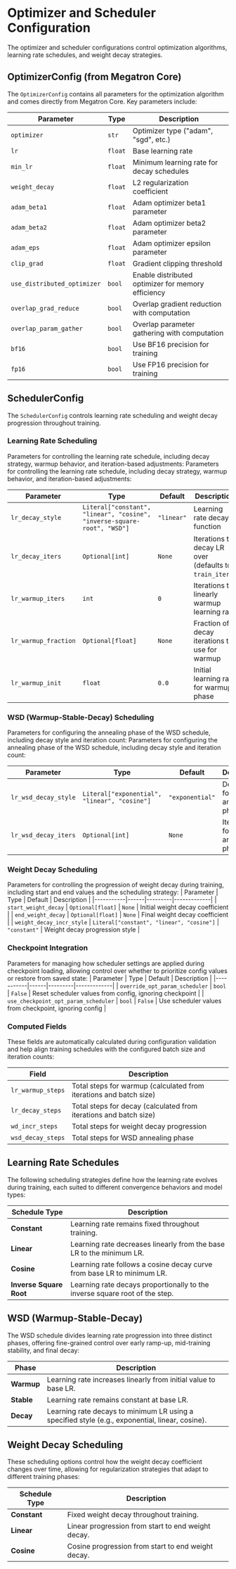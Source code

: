 # Optimizer and Scheduler Configuration

The optimizer and scheduler configurations control optimization algorithms, learning rate schedules, and weight decay strategies.

## OptimizerConfig (from Megatron Core)

The `OptimizerConfig` contains all parameters for the optimization algorithm and comes directly from Megatron Core. Key parameters include:

| Parameter | Type | Description |
|-----------|------|-------------|
| `optimizer` | `str` | Optimizer type ("adam", "sgd", etc.) |
| `lr` | `float` | Base learning rate |
| `min_lr` | `float` | Minimum learning rate for decay schedules |
| `weight_decay` | `float` | L2 regularization coefficient |
| `adam_beta1` | `float` | Adam optimizer beta1 parameter |
| `adam_beta2` | `float` | Adam optimizer beta2 parameter |
| `adam_eps` | `float` | Adam optimizer epsilon parameter |
| `clip_grad` | `float` | Gradient clipping threshold |
| `use_distributed_optimizer` | `bool` | Enable distributed optimizer for memory efficiency |
| `overlap_grad_reduce` | `bool` | Overlap gradient reduction with computation |
| `overlap_param_gather` | `bool` | Overlap parameter gathering with computation |
| `bf16` | `bool` | Use BF16 precision for training |
| `fp16` | `bool` | Use FP16 precision for training |

## SchedulerConfig

The `SchedulerConfig` controls learning rate scheduling and weight decay progression throughout training.

### Learning Rate Scheduling
Parameters for controlling the learning rate schedule, including decay strategy, warmup behavior, and iteration-based adjustments:
Parameters for controlling the learning rate schedule, including decay strategy, warmup behavior, and iteration-based adjustments:

| Parameter | Type | Default | Description |
|-----------|------|---------|-------------|
| `lr_decay_style` | `Literal["constant", "linear", "cosine", "inverse-square-root", "WSD"]` | `"linear"` | Learning rate decay function |
| `lr_decay_iters` | `Optional[int]` | `None` | Iterations to decay LR over (defaults to `train_iters`) |
| `lr_warmup_iters` | `int` | `0` | Iterations to linearly warmup learning rate |
| `lr_warmup_fraction` | `Optional[float]` | `None` | Fraction of decay iterations to use for warmup |
| `lr_warmup_init` | `float` | `0.0` | Initial learning rate for warmup phase |

### WSD (Warmup-Stable-Decay) Scheduling
Parameters for configuring the annealing phase of the WSD schedule, including decay style and iteration count:
Parameters for configuring the annealing phase of the WSD schedule, including decay style and iteration count:

| Parameter | Type | Default | Description |
|-----------|------|---------|-------------|
| `lr_wsd_decay_style` | `Literal["exponential", "linear", "cosine"]` | `"exponential"` | Decay style for WSD annealing phase |
| `lr_wsd_decay_iters` | `Optional[int]` | `None` | Iterations for WSD annealing phase |

### Weight Decay Scheduling
Parameters for controlling the progression of weight decay during training, including start and end values and the scheduling strategy:
| Parameter | Type | Default | Description |
|-----------|------|---------|-------------|
| `start_weight_decay` | `Optional[float]` | `None` | Initial weight decay coefficient |
| `end_weight_decay` | `Optional[float]` | `None` | Final weight decay coefficient |
| `weight_decay_incr_style` | `Literal["constant", "linear", "cosine"]` | `"constant"` | Weight decay progression style |

### Checkpoint Integration
Parameters for managing how scheduler settings are applied during checkpoint loading, allowing control over whether to prioritize config values or restore from saved state:
| Parameter | Type | Default | Description |
|-----------|------|---------|-------------|
| `override_opt_param_scheduler` | `bool` | `False` | Reset scheduler values from config, ignoring checkpoint |
| `use_checkpoint_opt_param_scheduler` | `bool` | `False` | Use scheduler values from checkpoint, ignoring config |

### Computed Fields

These fields are automatically calculated during configuration validation and help align training schedules with the configured batch size and iteration counts:


| Field | Description |
|-------|-------------|
| `lr_warmup_steps` | Total steps for warmup (calculated from iterations and batch size) |
| `lr_decay_steps` | Total steps for decay (calculated from iterations and batch size) |
| `wd_incr_steps` | Total steps for weight decay progression |
| `wsd_decay_steps` | Total steps for WSD annealing phase |

## Learning Rate Schedules
The following scheduling strategies define how the learning rate evolves during training, each suited to different convergence behaviors and model types:

| Schedule Type           | Description                                                                 |
|-------------------------|-----------------------------------------------------------------------------|
| **Constant**            | Learning rate remains fixed throughout training.                            |
| **Linear**              | Learning rate decreases linearly from the base LR to the minimum LR.        |
| **Cosine**              | Learning rate follows a cosine decay curve from base LR to minimum LR.      |
| **Inverse Square Root** | Learning rate decays proportionally to the inverse square root of the step. |


## WSD (Warmup-Stable-Decay)

The WSD schedule divides learning rate progression into three distinct phases, offering fine-grained control over early ramp-up, mid-training stability, and final decay:

| Phase     | Description                                              |
|-----------|----------------------------------------------------------|
| **Warmup** | Learning rate increases linearly from initial value to base LR. |
| **Stable** | Learning rate remains constant at base LR.              |
| **Decay**  | Learning rate decays to minimum LR using a specified style (e.g., exponential, linear, cosine). |


## Weight Decay Scheduling
These scheduling options control how the weight decay coefficient changes over time, allowing for regularization strategies that adapt to different training phases:

| Schedule Type | Description                                                                 |
|---------------|-----------------------------------------------------------------------------|
| **Constant**  | Fixed weight decay throughout training.                                     |
| **Linear**    | Linear progression from start to end weight decay.                          |
| **Cosine**    | Cosine progression from start to end weight decay.                          |

